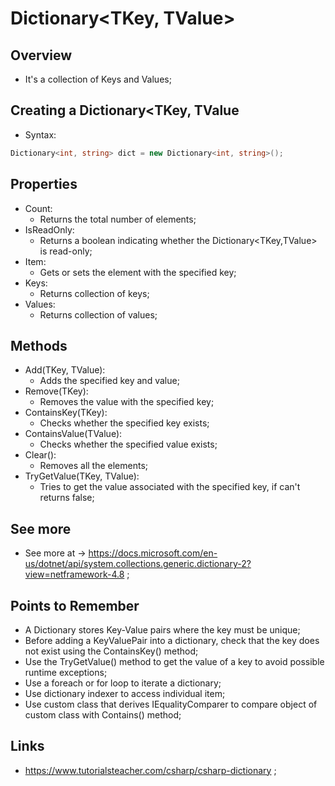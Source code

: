 # Dictionary<TKey, TValue>

## Overview

- It's a collection of Keys and Values;

## Creating a Dictionary<TKey, TValue

- Syntax:

```c#
Dictionary<int, string> dict = new Dictionary<int, string>();
```

## Properties

- Count:
  - Returns the total number of elements;
- IsReadOnly:
  - Returns a boolean indicating whether the Dictionary<TKey,TValue> is read-only;
- Item:
  - Gets or sets the element with the specified key;
- Keys:
  - Returns collection of keys;
- Values:
  - Returns collection of values;

## Methods

- Add(TKey, TValue):
  - Adds the specified key and value;
- Remove(TKey):
  - Removes the value with the specified key;
- ContainsKey(TKey):
  - Checks whether the specified key exists;
- ContainsValue(TValue):
  - Checks whether the specified value exists;
- Clear():
  - Removes all the elements;
- TryGetValue(TKey, TValue):
  - Tries to get the value associated with the specified key, if can't returns false;

## See more

- See more at -> <https://docs.microsoft.com/en-us/dotnet/api/system.collections.generic.dictionary-2?view=netframework-4.8> ;

## Points to Remember

- A Dictionary stores Key-Value pairs where the key must be unique;
- Before adding a KeyValuePair into a dictionary, check that the key does not exist using the ContainsKey() method;
- Use the TryGetValue() method to get the value of a key to avoid possible runtime exceptions;
- Use a foreach or for loop to iterate a dictionary;
- Use dictionary indexer to access individual item;
- Use custom class that derives IEqualityComparer to compare object of custom class with Contains() method;

## Links

- <https://www.tutorialsteacher.com/csharp/csharp-dictionary> ;

